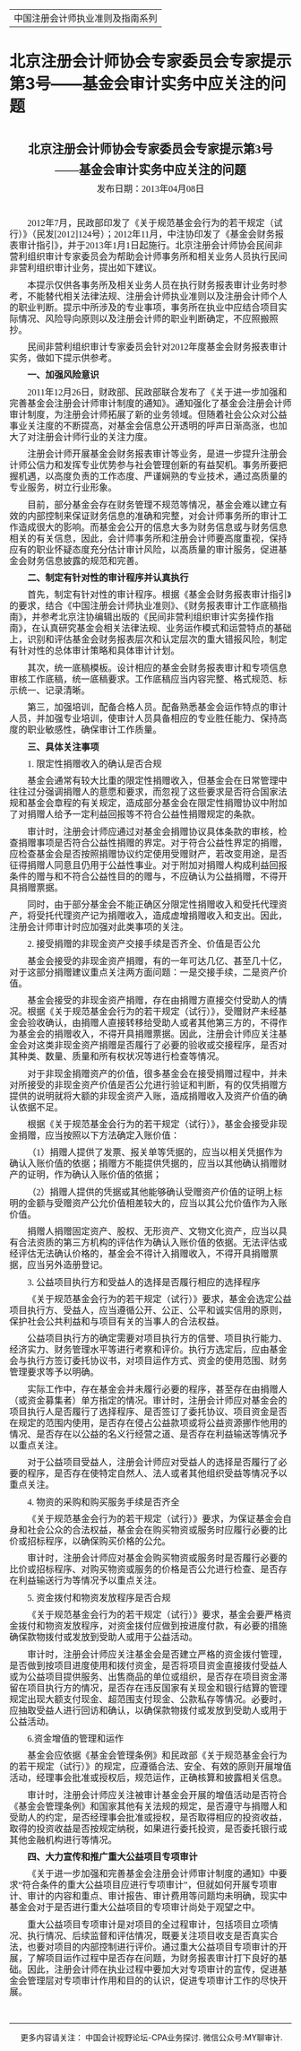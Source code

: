 ﻿<!DOCTYPE HTML PUBLIC "-//W3C//DTD HTML 4.0 Transitional//EN">
<HTML xmlns:o = "urn:schemas-microsoft-com:office:office"><HEAD><TITLE>北京注册会计师协会专家委员会专家提示第3号——基金会审计实务中应关注的问题</TITLE>
<META content="text/html; charset=gb2312" http-equiv=Content-Type>
<META name=GENERATOR content="MSHTML 11.00.10570.1001"><LINK rel=stylesheet 
href="_template.css"></HEAD>
<BODY>
<DIV id=nsbanner>
<DIV id=bannerrow1>
<TABLE class=bannerparthead>
  <TBODY>
  <TR id=hdr>
    <TD class=runninghead noWrap>中国注册会计师执业准则及指南系列</TD></TR></TBODY></TABLE></DIV>
<DIV id=titlerow>
<H1 class=dtH1>北京注册会计师协会专家委员会专家提示第3号——基金会审计实务中应关注的问题</H1></DIV></DIV>
<DIV id=nstext><BR>
<P class=MsoNormal 
style="TEXT-ALIGN: center; MARGIN: 7.8pt 0cm 0pt; LINE-HEIGHT: 125%; mso-para-margin-top: .5gd" 
align=center><B style="mso-bidi-font-weight: normal"><SPAN 
style="FONT-SIZE: 16pt; FONT-FAMILY: 仿宋_GB2312; LINE-HEIGHT: 125%"><FONT 
face=Calibri>北京注册会计师协会专家委员会专家提示第<SPAN lang=EN-US>3</SPAN>号<SPAN 
lang=EN-US><o:p></o:p></SPAN></FONT></SPAN></B></P>
<P class=MsoNormal 
style="TEXT-ALIGN: center; MARGIN: 7.8pt 0cm 0pt; LINE-HEIGHT: 125%; mso-para-margin-top: .5gd" 
align=center><FONT face=Calibri><B style="mso-bidi-font-weight: normal"><SPAN 
lang=EN-US 
style="FONT-SIZE: 16pt; LINE-HEIGHT: 125%; mso-ascii-font-family: 仿宋_GB2312; mso-fareast-font-family: 仿宋_GB2312">——</SPAN></B><B 
style="mso-bidi-font-weight: normal"><SPAN 
style="FONT-SIZE: 16pt; FONT-FAMILY: 仿宋_GB2312; LINE-HEIGHT: 125%">基金会审计实务中应关注的问题<SPAN 
lang=EN-US><o:p></o:p></SPAN></SPAN></B></FONT></P>
<P class=MsoNormal 
style="TEXT-ALIGN: center; MARGIN: 7.8pt 0cm 0pt; LINE-HEIGHT: 125%; mso-para-margin-top: .5gd" 
align=center><SPAN 
style="FONT-SIZE: 12pt; FONT-FAMILY: 仿宋_GB2312; LINE-HEIGHT: 125%"><FONT 
face=Calibri>发布日期：<SPAN lang=EN-US>2013</SPAN>年<SPAN lang=EN-US>04</SPAN>月<SPAN 
lang=EN-US>08</SPAN>日<SPAN lang=EN-US><o:p></o:p></SPAN></FONT></SPAN></P>
<P class=MsoNormal 
style="MARGIN: 7.8pt 0cm 0pt; LINE-HEIGHT: 125%; TEXT-INDENT: 24pt; mso-para-margin-top: .5gd; mso-char-indent-count: 2.0"><SPAN 
lang=EN-US 
style="FONT-SIZE: 12pt; FONT-FAMILY: 仿宋_GB2312; LINE-HEIGHT: 125%"><o:p><FONT 
face=Calibri>&nbsp;</FONT></o:p></SPAN></P>
<P class=MsoNormal 
style="MARGIN: 7.8pt 0cm 0pt; LINE-HEIGHT: 125%; TEXT-INDENT: 24pt; mso-para-margin-top: .5gd; mso-char-indent-count: 2.0"><FONT 
face=Calibri><SPAN lang=EN-US 
style="FONT-SIZE: 12pt; FONT-FAMILY: 仿宋_GB2312; LINE-HEIGHT: 125%">2012</SPAN><SPAN 
style="FONT-SIZE: 12pt; FONT-FAMILY: 仿宋_GB2312; LINE-HEIGHT: 125%">年<SPAN 
lang=EN-US>7</SPAN>月，民政部印发了《关于规范基金会行为的若干规定（试行）》（民发<SPAN 
lang=EN-US>[2012]124</SPAN>号）；<SPAN lang=EN-US>2012</SPAN>年<SPAN 
lang=EN-US>11</SPAN>月，中注协印发了《基金会财务报表审计指引》，并于<SPAN lang=EN-US>2013</SPAN>年<SPAN 
lang=EN-US>1</SPAN>月<SPAN 
lang=EN-US>1</SPAN>日起施行。北京注册会计师协会民间非营利组织审计专家委员会为帮助会计师事务所和相关业务人员执行民间非营利组织审计业务，提出如下建议。<SPAN 
lang=EN-US><o:p></o:p></SPAN></SPAN></FONT></P>
<P class=MsoNormal 
style="MARGIN: 7.8pt 0cm 0pt; LINE-HEIGHT: 125%; TEXT-INDENT: 24pt; mso-para-margin-top: .5gd; mso-char-indent-count: 2.0"><SPAN 
style="FONT-SIZE: 12pt; FONT-FAMILY: 仿宋_GB2312; LINE-HEIGHT: 125%"><FONT 
face=Calibri>本提示仅供各事务所及相关业务人员在执行财务报表审计业务时参考，不能替代相关法律法规、注册会计师执业准则以及注册会计师个人的职业判断。提示中所涉及的专业事项，事务所在执业中应结合项目实际情况、风险导向原则以及注册会计师的职业判断确定，不应照搬照抄。<SPAN 
lang=EN-US><o:p></o:p></SPAN></FONT></SPAN></P>
<P class=MsoNormal 
style="MARGIN: 7.8pt 0cm 0pt; LINE-HEIGHT: 125%; TEXT-INDENT: 24pt; mso-para-margin-top: .5gd; mso-char-indent-count: 2.0"><SPAN 
style="FONT-SIZE: 12pt; FONT-FAMILY: 仿宋_GB2312; LINE-HEIGHT: 125%"><FONT 
face=Calibri>民间非营利组织审计专家委员会针对<SPAN 
lang=EN-US>2012</SPAN>年度基金会财务报表审计实务，做如下提示供参考。<SPAN 
lang=EN-US><o:p></o:p></SPAN></FONT></SPAN></P>
<P class=MsoNormal 
style="MARGIN: 7.8pt 0cm 0pt; LINE-HEIGHT: 125%; TEXT-INDENT: 24pt; mso-para-margin-top: .5gd; mso-char-indent-count: 2.0"><B 
style="mso-bidi-font-weight: normal"><SPAN 
style="FONT-SIZE: 12pt; FONT-FAMILY: 仿宋_GB2312; LINE-HEIGHT: 125%"><FONT 
face=Calibri>一、加强风险意识<SPAN lang=EN-US><o:p></o:p></SPAN></FONT></SPAN></B></P>
<P class=MsoNormal 
style="MARGIN: 7.8pt 0cm 0pt; LINE-HEIGHT: 125%; TEXT-INDENT: 24pt; mso-para-margin-top: .5gd; mso-char-indent-count: 2.0"><FONT 
face=Calibri><SPAN lang=EN-US 
style="FONT-SIZE: 12pt; FONT-FAMILY: 仿宋_GB2312; LINE-HEIGHT: 125%">2011</SPAN><SPAN 
style="FONT-SIZE: 12pt; FONT-FAMILY: 仿宋_GB2312; LINE-HEIGHT: 125%">年<SPAN 
lang=EN-US>12</SPAN>月<SPAN 
lang=EN-US>26</SPAN>日，财政部、民政部联合发布了《关于进一步加强和完善基金会注册会计师审计制度的通知》。通知强化了基金会注册会计师审计制度，为注册会计师拓展了新的业务领域。但随着社会公众对公益事业关注度的不断提高，对基金会信息公开透明的呼声日渐高涨，也加大了对注册会计师行业的关注力度。<SPAN 
lang=EN-US><o:p></o:p></SPAN></SPAN></FONT></P>
<P class=MsoNormal 
style="MARGIN: 7.8pt 0cm 0pt; LINE-HEIGHT: 125%; TEXT-INDENT: 24pt; mso-para-margin-top: .5gd; mso-char-indent-count: 2.0"><SPAN 
style="FONT-SIZE: 12pt; FONT-FAMILY: 仿宋_GB2312; LINE-HEIGHT: 125%"><FONT 
face=Calibri>注册会计师开展基金会财务报表审计等业务，是进一步提升注册会计师公信力和发挥专业优势参与社会管理创新的有益契机。事务所要把握机遇，以高度负责的工作态度、严谨娴熟的专业技术，通过高质量的专业服务，树立行业形象。<SPAN 
lang=EN-US><o:p></o:p></SPAN></FONT></SPAN></P>
<P class=MsoNormal 
style="MARGIN: 7.8pt 0cm 0pt; LINE-HEIGHT: 125%; TEXT-INDENT: 24pt; mso-para-margin-top: .5gd; mso-char-indent-count: 2.0"><SPAN 
style="FONT-SIZE: 12pt; FONT-FAMILY: 仿宋_GB2312; LINE-HEIGHT: 125%"><FONT 
face=Calibri>目前，部分基金会存在财务管理不规范等情况，基金会难以建立有效的内部控制来保证财务信息的准确和完整，对会计师事务所的审计工作造成很大的影响。而基金会公开的信息大多为财务信息或与财务信息相关的有关信息，因此，会计师事务所和注册会计师要高度重视，保持应有的职业怀疑态度充分估计审计风险，以高质量的审计服务，促进基金会财务信息披露的规范和完善。<SPAN 
lang=EN-US><o:p></o:p></SPAN></FONT></SPAN></P>
<P class=MsoNormal 
style="MARGIN: 7.8pt 0cm 0pt; LINE-HEIGHT: 125%; TEXT-INDENT: 24pt; mso-para-margin-top: .5gd; mso-char-indent-count: 2.0"><B 
style="mso-bidi-font-weight: normal"><SPAN 
style="FONT-SIZE: 12pt; FONT-FAMILY: 仿宋_GB2312; LINE-HEIGHT: 125%"><FONT 
face=Calibri>二、制定有针对性的审计程序并认真执行<SPAN 
lang=EN-US><o:p></o:p></SPAN></FONT></SPAN></B></P>
<P class=MsoNormal 
style="MARGIN: 7.8pt 0cm 0pt; LINE-HEIGHT: 125%; TEXT-INDENT: 24pt; mso-para-margin-top: .5gd; mso-char-indent-count: 2.0"><SPAN 
style="FONT-SIZE: 12pt; FONT-FAMILY: 仿宋_GB2312; LINE-HEIGHT: 125%"><FONT 
face=Calibri>首先，制定有针对性的审计程序。根据《基金会财务报表审计指引》的要求，结合《中国注册会计师执业准则》、《财务报表审计工作底稿指南》，并参考北京注协编辑出版的《民间非营利组织审计实务操作指南》，在认真研究基金会相关法律法规、业务运作模式和运营特点的基础上，识别和评估基金会财务报表层次和认定层次的重大错报风险，制定有针对性的总体审计策略和具体审计计划。<SPAN 
lang=EN-US><o:p></o:p></SPAN></FONT></SPAN></P>
<P class=MsoNormal 
style="MARGIN: 7.8pt 0cm 0pt; LINE-HEIGHT: 125%; TEXT-INDENT: 24pt; mso-para-margin-top: .5gd; mso-char-indent-count: 2.0"><SPAN 
style="FONT-SIZE: 12pt; FONT-FAMILY: 仿宋_GB2312; LINE-HEIGHT: 125%"><FONT 
face=Calibri>其次，统一底稿模板。设计相应的基金会财务报表审计和专项信息审核工作底稿，统一底稿要求。工作底稿应当内容完整、格式规范、标示统一、记录清晰。<SPAN 
lang=EN-US><o:p></o:p></SPAN></FONT></SPAN></P>
<P class=MsoNormal 
style="MARGIN: 7.8pt 0cm 0pt; LINE-HEIGHT: 125%; TEXT-INDENT: 24pt; mso-para-margin-top: .5gd; mso-char-indent-count: 2.0"><SPAN 
style="FONT-SIZE: 12pt; FONT-FAMILY: 仿宋_GB2312; LINE-HEIGHT: 125%"><FONT 
face=Calibri>第三，加强培训，配备合格人员。配备熟悉基金会运作特点的审计人员，并加强专业培训，使审计人员具备相应的专业胜任能力、保持高度的职业敏感性，确保审计工作质量。<SPAN 
lang=EN-US><o:p></o:p></SPAN></FONT></SPAN></P>
<P class=MsoNormal 
style="MARGIN: 7.8pt 0cm 0pt; LINE-HEIGHT: 125%; TEXT-INDENT: 24pt; mso-para-margin-top: .5gd; mso-char-indent-count: 2.0"><B 
style="mso-bidi-font-weight: normal"><SPAN 
style="FONT-SIZE: 12pt; FONT-FAMILY: 仿宋_GB2312; LINE-HEIGHT: 125%"><FONT 
face=Calibri>三、具体关注事项<SPAN lang=EN-US><o:p></o:p></SPAN></FONT></SPAN></B></P>
<P class=MsoNormal 
style="MARGIN: 7.8pt 0cm 0pt; LINE-HEIGHT: 125%; TEXT-INDENT: 24pt; mso-para-margin-top: .5gd; mso-char-indent-count: 2.0"><FONT 
face=Calibri><SPAN lang=EN-US 
style="FONT-SIZE: 12pt; FONT-FAMILY: 仿宋_GB2312; LINE-HEIGHT: 125%">1. 
</SPAN><SPAN 
style="FONT-SIZE: 12pt; FONT-FAMILY: 仿宋_GB2312; LINE-HEIGHT: 125%">限定性捐赠收入的确认是否合规<SPAN 
lang=EN-US><o:p></o:p></SPAN></SPAN></FONT></P>
<P class=MsoNormal 
style="MARGIN: 7.8pt 0cm 0pt; LINE-HEIGHT: 125%; TEXT-INDENT: 24pt; mso-para-margin-top: .5gd; mso-char-indent-count: 2.0"><SPAN 
style="FONT-SIZE: 12pt; FONT-FAMILY: 仿宋_GB2312; LINE-HEIGHT: 125%"><FONT 
face=Calibri>基金会通常有较大比重的限定性捐赠收入，但基金会在日常管理中往往过分强调捐赠人的意愿和要求，而忽视了这些要求是否符合国家法规和基金会章程的有关规定，造成部分基金会在限定性捐赠协议中附加了对捐赠人给予一定利益回报等不符合公益性捐赠规定的条款。<SPAN 
lang=EN-US><o:p></o:p></SPAN></FONT></SPAN></P>
<P class=MsoNormal 
style="MARGIN: 7.8pt 0cm 0pt; LINE-HEIGHT: 125%; TEXT-INDENT: 24pt; mso-para-margin-top: .5gd; mso-char-indent-count: 2.0"><SPAN 
style="FONT-SIZE: 12pt; FONT-FAMILY: 仿宋_GB2312; LINE-HEIGHT: 125%"><FONT 
face=Calibri>审计时，注册会计师应通过对基金会捐赠协议具体条款的审核，检查捐赠事项是否符合公益性捐赠的界定。对于符合公益性界定的捐赠，应检查基金会是否按照捐赠协议约定使用受赠财产，若改变用途，是否征得捐赠人同意且仍用于公益性事业。对于附加对捐赠人构成利益回报条件的赠与和不符合公益性目的的赠与，不应确认为公益捐赠，不得开具捐赠票据。<SPAN 
lang=EN-US><o:p></o:p></SPAN></FONT></SPAN></P>
<P class=MsoNormal 
style="MARGIN: 7.8pt 0cm 0pt; LINE-HEIGHT: 125%; TEXT-INDENT: 24pt; mso-para-margin-top: .5gd; mso-char-indent-count: 2.0"><SPAN 
style="FONT-SIZE: 12pt; FONT-FAMILY: 仿宋_GB2312; LINE-HEIGHT: 125%"><FONT 
face=Calibri>同时，由于部分基金会不能正确区分限定性捐赠收入和受托代理资产，将受托代理资产记为捐赠收入，造成虚增捐赠收入和支出。因此，注册会计师审计时应加强对此类事项的关注。<SPAN 
lang=EN-US><o:p></o:p></SPAN></FONT></SPAN></P>
<P class=MsoNormal 
style="MARGIN: 7.8pt 0cm 0pt; LINE-HEIGHT: 125%; TEXT-INDENT: 24pt; mso-para-margin-top: .5gd; mso-char-indent-count: 2.0"><FONT 
face=Calibri><SPAN lang=EN-US 
style="FONT-SIZE: 12pt; FONT-FAMILY: 仿宋_GB2312; LINE-HEIGHT: 125%">2. 
</SPAN><SPAN 
style="FONT-SIZE: 12pt; FONT-FAMILY: 仿宋_GB2312; LINE-HEIGHT: 125%">接受捐赠的非现金资产交接手续是否齐全、价值是否公允<SPAN 
lang=EN-US><o:p></o:p></SPAN></SPAN></FONT></P>
<P class=MsoNormal 
style="MARGIN: 7.8pt 0cm 0pt; LINE-HEIGHT: 125%; TEXT-INDENT: 24pt; mso-para-margin-top: .5gd; mso-char-indent-count: 2.0"><SPAN 
style="FONT-SIZE: 12pt; FONT-FAMILY: 仿宋_GB2312; LINE-HEIGHT: 125%"><FONT 
face=Calibri>基金会接受的非现金资产捐赠，有的一年可达几亿、甚至几十亿，对于这部分捐赠建议重点关注两方面问题：一是交接手续，二是资产价值。<SPAN 
lang=EN-US><o:p></o:p></SPAN></FONT></SPAN></P>
<P class=MsoNormal 
style="MARGIN: 7.8pt 0cm 0pt; LINE-HEIGHT: 125%; TEXT-INDENT: 24pt; mso-para-margin-top: .5gd; mso-char-indent-count: 2.0"><SPAN 
style="FONT-SIZE: 12pt; FONT-FAMILY: 仿宋_GB2312; LINE-HEIGHT: 125%"><FONT 
face=Calibri>基金会接受的非现金资产捐赠，存在由捐赠方直接交付受助人的情况。根据《关于规范基金会行为的若干规定（试行）》，受赠财产未经基金会验收确认，由捐赠人直接转移给受助人或者其他第三方的，不得作为基金会的捐赠收入，不得开具捐赠票据。因此，注册会计师应关注基金会对这类非现金资产捐赠是否履行了必要的验收或交接程序，是否对其种类、数量、质量和所有权状况等进行检查等情况。<SPAN 
lang=EN-US><o:p></o:p></SPAN></FONT></SPAN></P>
<P class=MsoNormal 
style="MARGIN: 7.8pt 0cm 0pt; LINE-HEIGHT: 125%; TEXT-INDENT: 24pt; mso-para-margin-top: .5gd; mso-char-indent-count: 2.0"><SPAN 
style="FONT-SIZE: 12pt; FONT-FAMILY: 仿宋_GB2312; LINE-HEIGHT: 125%"><FONT 
face=Calibri>对于非现金捐赠资产的价值，很多基金会在接受捐赠过程中，并未对所接受的非现金资产价值是否公允进行验证和判断，有的仅凭捐赠方提供的说明就将大额的非现金资产入账，造成捐赠收入及资产价值的确认依据不足。<SPAN 
lang=EN-US><o:p></o:p></SPAN></FONT></SPAN></P>
<P class=MsoNormal 
style="MARGIN: 7.8pt 0cm 0pt; LINE-HEIGHT: 125%; TEXT-INDENT: 24pt; mso-para-margin-top: .5gd; mso-char-indent-count: 2.0"><SPAN 
style="FONT-SIZE: 12pt; FONT-FAMILY: 仿宋_GB2312; LINE-HEIGHT: 125%"><FONT 
face=Calibri>根据《关于规范基金会行为的若干规定（试行）》，基金会接受非现金捐赠，应当按照以下方法确定入账价值：<SPAN 
lang=EN-US><o:p></o:p></SPAN></FONT></SPAN></P>
<P class=MsoNormal 
style="MARGIN: 7.8pt 0cm 0pt; LINE-HEIGHT: 125%; TEXT-INDENT: 24pt; mso-para-margin-top: .5gd; mso-char-indent-count: 2.0"><SPAN 
style="FONT-SIZE: 12pt; FONT-FAMILY: 仿宋_GB2312; LINE-HEIGHT: 125%"><FONT 
face=Calibri>（<SPAN 
lang=EN-US>1</SPAN>）捐赠人提供了发票、报关单等凭据的，应当以相关凭据作为确认入账价值的依据；捐赠方不能提供凭据的，应当以其他确认捐赠财产的证明，作为确认入账价值的依据；<SPAN 
lang=EN-US><o:p></o:p></SPAN></FONT></SPAN></P>
<P class=MsoNormal 
style="MARGIN: 7.8pt 0cm 0pt; LINE-HEIGHT: 125%; TEXT-INDENT: 24pt; mso-para-margin-top: .5gd; mso-char-indent-count: 2.0"><SPAN 
style="FONT-SIZE: 12pt; FONT-FAMILY: 仿宋_GB2312; LINE-HEIGHT: 125%"><FONT 
face=Calibri>（<SPAN 
lang=EN-US>2</SPAN>）捐赠人提供的凭据或其他能够确认受赠资产价值的证明上标明的金额与受赠资产公允价值相差较大的，应当以其公允价值作为入账价值。<SPAN 
lang=EN-US><o:p></o:p></SPAN></FONT></SPAN></P>
<P class=MsoNormal 
style="MARGIN: 7.8pt 0cm 0pt; LINE-HEIGHT: 125%; TEXT-INDENT: 24pt; mso-para-margin-top: .5gd; mso-char-indent-count: 2.0"><SPAN 
style="FONT-SIZE: 12pt; FONT-FAMILY: 仿宋_GB2312; LINE-HEIGHT: 125%"><FONT 
face=Calibri>捐赠人捐赠固定资产、股权、无形资产、文物文化资产，应当以具有合法资质的第三方机构的评估作为确认入账价值的依据。无法评估或经评估无法确认价格的，基金会不得计入捐赠收入，不得开具捐赠票据，应当另外造册登记。<SPAN 
lang=EN-US><o:p></o:p></SPAN></FONT></SPAN></P>
<P class=MsoNormal 
style="MARGIN: 7.8pt 0cm 0pt; LINE-HEIGHT: 125%; TEXT-INDENT: 24pt; mso-para-margin-top: .5gd; mso-char-indent-count: 2.0"><FONT 
face=Calibri><SPAN lang=EN-US 
style="FONT-SIZE: 12pt; FONT-FAMILY: 仿宋_GB2312; LINE-HEIGHT: 125%">3. 
</SPAN><SPAN 
style="FONT-SIZE: 12pt; FONT-FAMILY: 仿宋_GB2312; LINE-HEIGHT: 125%">公益项目执行方和受益人的选择是否履行相应的选择程序<SPAN 
lang=EN-US><o:p></o:p></SPAN></SPAN></FONT></P>
<P class=MsoNormal 
style="MARGIN: 7.8pt 0cm 0pt; LINE-HEIGHT: 125%; TEXT-INDENT: 24pt; mso-para-margin-top: .5gd; mso-char-indent-count: 2.0"><SPAN 
style="FONT-SIZE: 12pt; FONT-FAMILY: 仿宋_GB2312; LINE-HEIGHT: 125%"><FONT 
face=Calibri>《关于规范基金会行为的若干规定（试行）》要求，基金会选定公益项目执行方、受益人，应当遵循公开、公正、公平和诚实信用的原则，保护社会公共利益和与项目有关的当事人的合法权益。<SPAN 
lang=EN-US><o:p></o:p></SPAN></FONT></SPAN></P>
<P class=MsoNormal 
style="MARGIN: 7.8pt 0cm 0pt; LINE-HEIGHT: 125%; TEXT-INDENT: 24pt; mso-para-margin-top: .5gd; mso-char-indent-count: 2.0"><SPAN 
style="FONT-SIZE: 12pt; FONT-FAMILY: 仿宋_GB2312; LINE-HEIGHT: 125%"><FONT 
face=Calibri>公益项目执行方的确定需要对项目执行方的信誉、项目执行能力、经济实力、财务管理水平等进行考察和评价。执行方选定后，应由基金会与执行方签订委托协议书，对项目运作方式、资金的使用范围、财务管理要求等予以明确。<SPAN 
lang=EN-US><o:p></o:p></SPAN></FONT></SPAN></P>
<P class=MsoNormal 
style="MARGIN: 7.8pt 0cm 0pt; LINE-HEIGHT: 125%; TEXT-INDENT: 24pt; mso-para-margin-top: .5gd; mso-char-indent-count: 2.0"><SPAN 
style="FONT-SIZE: 12pt; FONT-FAMILY: 仿宋_GB2312; LINE-HEIGHT: 125%"><FONT 
face=Calibri>实际工作中，存在基金会并未履行必要的程序，甚至存在由捐赠人（或资金募集者）单方指定的情况。审计时，注册会计师应对基金会的项目执行人是否履行了选择程序、是否签订了委托协议、项目资金是否在规定的范围内使用，是否存在侵占公益款项或将公益资源挪作他用的情况、是否存在以公益的名义行经营之道、是否存在利益输送等情况予以重点关注。<SPAN 
lang=EN-US><o:p></o:p></SPAN></FONT></SPAN></P>
<P class=MsoNormal 
style="MARGIN: 7.8pt 0cm 0pt; LINE-HEIGHT: 125%; TEXT-INDENT: 24pt; mso-para-margin-top: .5gd; mso-char-indent-count: 2.0"><SPAN 
style="FONT-SIZE: 12pt; FONT-FAMILY: 仿宋_GB2312; LINE-HEIGHT: 125%"><FONT 
face=Calibri>对于公益项目受益人，注册会计师应对受益人的选择是否履行了必要的程序，是否存在使特定自然人、法人或者其他组织受益等情况予以重点关注。<SPAN 
lang=EN-US><o:p></o:p></SPAN></FONT></SPAN></P>
<P class=MsoNormal 
style="MARGIN: 7.8pt 0cm 0pt; LINE-HEIGHT: 125%; TEXT-INDENT: 24pt; mso-para-margin-top: .5gd; mso-char-indent-count: 2.0"><FONT 
face=Calibri><SPAN lang=EN-US 
style="FONT-SIZE: 12pt; FONT-FAMILY: 仿宋_GB2312; LINE-HEIGHT: 125%">4. 
</SPAN><SPAN 
style="FONT-SIZE: 12pt; FONT-FAMILY: 仿宋_GB2312; LINE-HEIGHT: 125%">物资的采购和购买服务手续是否齐全<SPAN 
lang=EN-US><o:p></o:p></SPAN></SPAN></FONT></P>
<P class=MsoNormal 
style="MARGIN: 7.8pt 0cm 0pt; LINE-HEIGHT: 125%; TEXT-INDENT: 24pt; mso-para-margin-top: .5gd; mso-char-indent-count: 2.0"><SPAN 
style="FONT-SIZE: 12pt; FONT-FAMILY: 仿宋_GB2312; LINE-HEIGHT: 125%"><FONT 
face=Calibri>《关于规范基金会行为的若干规定（试行）》要求，为保证基金会自身和社会公众的合法权益，基金会在购买物资或服务时应履行必要的比价或招标程序，以确保购买价格的公允。<SPAN 
lang=EN-US><o:p></o:p></SPAN></FONT></SPAN></P>
<P class=MsoNormal 
style="MARGIN: 7.8pt 0cm 0pt; LINE-HEIGHT: 125%; TEXT-INDENT: 24pt; mso-para-margin-top: .5gd; mso-char-indent-count: 2.0"><SPAN 
style="FONT-SIZE: 12pt; FONT-FAMILY: 仿宋_GB2312; LINE-HEIGHT: 125%"><FONT 
face=Calibri>审计时，注册会计师应对基金会购买物资或服务时是否履行必要的比价或招标程序、对购买物资或服务的价格是否公允进行检查、是否存在利益输送行为等情况予以重点关注。<SPAN 
lang=EN-US><o:p></o:p></SPAN></FONT></SPAN></P>
<P class=MsoNormal 
style="MARGIN: 7.8pt 0cm 0pt; LINE-HEIGHT: 125%; TEXT-INDENT: 24pt; mso-para-margin-top: .5gd; mso-char-indent-count: 2.0"><FONT 
face=Calibri><SPAN lang=EN-US 
style="FONT-SIZE: 12pt; FONT-FAMILY: 仿宋_GB2312; LINE-HEIGHT: 125%">5. 
</SPAN><SPAN 
style="FONT-SIZE: 12pt; FONT-FAMILY: 仿宋_GB2312; LINE-HEIGHT: 125%">资金拨付和物资发放程序是否合规<SPAN 
lang=EN-US><o:p></o:p></SPAN></SPAN></FONT></P>
<P class=MsoNormal 
style="MARGIN: 7.8pt 0cm 0pt; LINE-HEIGHT: 125%; TEXT-INDENT: 24pt; mso-para-margin-top: .5gd; mso-char-indent-count: 2.0"><SPAN 
style="FONT-SIZE: 12pt; FONT-FAMILY: 仿宋_GB2312; LINE-HEIGHT: 125%"><FONT 
face=Calibri>《关于规范基金会行为的若干规定（试行）》要求，基金会要严格资金拨付和物资发放程序，对资金拨付应做到按进度付款，有必要的措施确保款物拨付或发放到受助人或用于公益活动。<SPAN 
lang=EN-US><o:p></o:p></SPAN></FONT></SPAN></P>
<P class=MsoNormal 
style="MARGIN: 7.8pt 0cm 0pt; LINE-HEIGHT: 125%; TEXT-INDENT: 24pt; mso-para-margin-top: .5gd; mso-char-indent-count: 2.0"><SPAN 
style="FONT-SIZE: 12pt; FONT-FAMILY: 仿宋_GB2312; LINE-HEIGHT: 125%"><FONT 
face=Calibri>审计时，注册会计师应关注基金会是否建立严格的资金拨付管理，是否做到按项目进度使用和拨付资金，是否将项目资金直接拨付受益人或为公益项目提供服务、出售商品的单位或组织，是否存在项目资金滞留在项目执行方的情况，是否存在违反国家有关现金和银行结算的管理规定出现大额支付现金、超范围支付现金、公款私存等情况。必要时，应抽取受益人进行回访和确认，以确保款物拨付或发放到受助人或用于公益活动。<SPAN 
lang=EN-US><o:p></o:p></SPAN></FONT></SPAN></P>
<P class=MsoNormal 
style="MARGIN: 7.8pt 0cm 0pt; LINE-HEIGHT: 125%; TEXT-INDENT: 24pt; mso-para-margin-top: .5gd; mso-char-indent-count: 2.0"><FONT 
face=Calibri><SPAN lang=EN-US 
style="FONT-SIZE: 12pt; FONT-FAMILY: 仿宋_GB2312; LINE-HEIGHT: 125%">6.</SPAN><SPAN 
style="FONT-SIZE: 12pt; FONT-FAMILY: 仿宋_GB2312; LINE-HEIGHT: 125%">资金增值的管理和运作<SPAN 
lang=EN-US><o:p></o:p></SPAN></SPAN></FONT></P>
<P class=MsoNormal 
style="MARGIN: 7.8pt 0cm 0pt; LINE-HEIGHT: 125%; TEXT-INDENT: 24pt; mso-para-margin-top: .5gd; mso-char-indent-count: 2.0"><SPAN 
style="FONT-SIZE: 12pt; FONT-FAMILY: 仿宋_GB2312; LINE-HEIGHT: 125%"><FONT 
face=Calibri>基金会应依据《基金会管理条例》和民政部《关于规范基金会行为的若干规定（试行）》的规定，应遵循合法、安全、有效的原则开展增值活动，经理事会批准或授权后，规范运作，正确核算和披露相关信息。<SPAN 
lang=EN-US><o:p></o:p></SPAN></FONT></SPAN></P>
<P class=MsoNormal 
style="MARGIN: 7.8pt 0cm 0pt; LINE-HEIGHT: 125%; TEXT-INDENT: 24pt; mso-para-margin-top: .5gd; mso-char-indent-count: 2.0"><SPAN 
style="FONT-SIZE: 12pt; FONT-FAMILY: 仿宋_GB2312; LINE-HEIGHT: 125%"><FONT 
face=Calibri>审计时，注册会计师应关注被审计基金会开展的增值活动是否符合《基金会管理条例》和国家其他有关法规的规定，是否遵守与捐赠人和受助人的约定，是否经理事会批准或授权，是否取得相应的投资收益，取得的投资收益是否按规定纳税，如果进行委托投资，是否委托银行或其他金融机构进行等情况。<SPAN 
lang=EN-US><o:p></o:p></SPAN></FONT></SPAN></P>
<P class=MsoNormal 
style="MARGIN: 7.8pt 0cm 0pt; LINE-HEIGHT: 125%; TEXT-INDENT: 24pt; mso-para-margin-top: .5gd; mso-char-indent-count: 2.0"><B 
style="mso-bidi-font-weight: normal"><SPAN 
style="FONT-SIZE: 12pt; FONT-FAMILY: 仿宋_GB2312; LINE-HEIGHT: 125%"><FONT 
face=Calibri>四、大力宣传和推广重大公益项目专项审计<SPAN 
lang=EN-US><o:p></o:p></SPAN></FONT></SPAN></B></P>
<P class=MsoNormal 
style="MARGIN: 7.8pt 0cm 0pt; LINE-HEIGHT: 125%; TEXT-INDENT: 24pt; mso-para-margin-top: .5gd; mso-char-indent-count: 2.0"><SPAN 
style="FONT-SIZE: 12pt; FONT-FAMILY: 仿宋_GB2312; LINE-HEIGHT: 125%"><FONT 
face=Calibri>《关于进一步加强和完善基金会注册会计师审计制度的通知》中要求“符合条件的重大公益项目应进行专项审计”，但就如何开展专项审计、审计的内容和重点、审计报告、审计费用等问题均未明确，现实中基金会对于是否进行重大公益项目的专项审计尚处于观望之中。<SPAN 
lang=EN-US><o:p></o:p></SPAN></FONT></SPAN></P>
<P class=MsoNormal 
style="MARGIN: 7.8pt 0cm 0pt; LINE-HEIGHT: 125%; TEXT-INDENT: 24pt; mso-para-margin-top: .5gd; mso-char-indent-count: 2.0"><SPAN 
style="FONT-SIZE: 12pt; FONT-FAMILY: 仿宋_GB2312; LINE-HEIGHT: 125%"><FONT 
face=Calibri>重大公益项目专项审计是对项目的全过程审计，包括项目立项情况、执行情况、后续监督和评估情况，既要关注项目收支是否真实合法，也要对项目的内部控制进行评价。通过重大公益项目专项审计的开展，了解项目运作过程中是否存在问题，为财务报表审计打下良好的基础。因此，注册会计师在执业过程中要加大对专项审计的宣传，促进基金会管理层对专项审计作用和目的的认识，促进专项审计工作的尽快开展。</FONT><SPAN 
lang=EN-US><o:p></o:p></SPAN></SPAN></P>
<P>
<P>&nbsp;</P>
<P></P></DIV>
<DIV id=nstext>
<HR>
</DIV>
<DIV class=footer>
<P>&nbsp;&nbsp;&nbsp;&nbsp;&nbsp;更多内容请关注： 中国会计视野论坛-CPA业务探讨. 
微信公众号:MY聊审计.</P></DIV></BODY></HTML>
